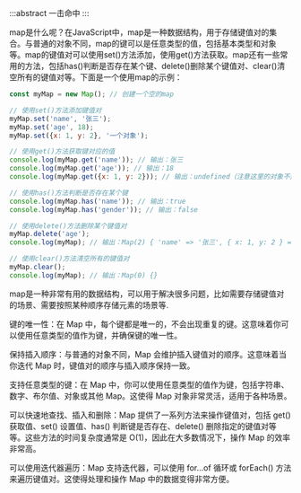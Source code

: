 :::abstract
一击命中
:::

map是什么呢？在JavaScript中，map是一种数据结构，用于存储键值对的集合。与普通的对象不同，map的键可以是任意类型的值，包括基本类型和对象等。map的键值对可以使用set()方法添加，使用get()方法获取。map还有一些常用的方法，包括has()判断是否存在某个键、delete()删除某个键值对、clear()清空所有的键值对等。下面是一个使用map的示例：

```javascript
const myMap = new Map(); // 创建一个空的map

// 使用set()方法添加键值对
myMap.set('name', '张三');
myMap.set('age', 18);
myMap.set({x: 1, y: 2}, '一个对象');

// 使用get()方法获取键对应的值
console.log(myMap.get('name')); // 输出：张三
console.log(myMap.get('age')); // 输出：18
console.log(myMap.get({x: 1, y: 2})); // 输出：undefined（注意这里的对象不是同一个对象）

// 使用has()方法判断是否存在某个键
console.log(myMap.has('name')); // 输出：true
console.log(myMap.has('gender')); // 输出：false

// 使用delete()方法删除某个键值对
myMap.delete('age');
console.log(myMap); // 输出：Map(2) { 'name' => '张三', { x: 1, y: 2 } => '一个对象' }

// 使用clear()方法清空所有的键值对
myMap.clear();
console.log(myMap); // 输出：Map(0) {}
```

map是一种非常有用的数据结构，可以用于解决很多问题，比如需要存储键值对的场景、需要按照某种顺序存储元素的场景等.

键的唯一性：在 Map 中，每个键都是唯一的，不会出现重复的键。这意味着你可以使用任意类型的值作为键，并确保键的唯一性。

保持插入顺序：与普通的对象不同，Map 会维护插入键值对的顺序。这意味着当你迭代 Map 时，键值对的顺序与插入顺序保持一致。

支持任意类型的键：在 Map 中，你可以使用任意类型的值作为键，包括字符串、数字、布尔值、对象或其他 Map。这使得 Map 对象非常灵活，适用于各种场景。

可以快速地查找、插入和删除：Map 提供了一系列方法来操作键值对，包括 get() 获取值、set() 设置值、has() 判断键是否存在、delete() 删除指定的键值对等等。这些方法的时间复杂度通常是 O(1)，因此在大多数情况下，操作 Map 的效率非常高。

可以使用迭代器遍历：Map 支持迭代器，可以使用 for...of 循环或 forEach() 方法来遍历键值对。这使得处理和操作 Map 中的数据变得非常方便。